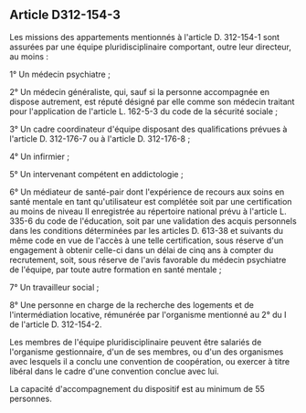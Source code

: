 ## Article D312-154-3

Les missions des appartements mentionnés à l'article D. 312-154-1 sont assurées par une équipe
pluridisciplinaire comportant, outre leur directeur, au moins :

1° Un médecin psychiatre ;

2° Un médecin généraliste, qui, sauf si la personne accompagnée en dispose autrement, est réputé désigné
par elle comme son médecin traitant pour l'application de l'article L. 162-5-3 du code de la sécurité sociale ;

3° Un cadre coordinateur d'équipe disposant des qualifications prévues à l'article D. 312-176-7 ou à l'article
D. 312-176-8 ;

4° Un infirmier ;

5° Un intervenant compétent en addictologie ;

6° Un médiateur de santé-pair dont l'expérience de recours aux soins en santé mentale en tant qu'utilisateur
est complétée soit par une certification au moins de niveau II enregistrée au répertoire national prévu à
l'article L. 335-6 du code de l'éducation, soit par une validation des acquis personnels dans les conditions
déterminées par les articles D. 613-38 et suivants du même code en vue de l'accès à une telle certification,
sous réserve d'un engagement à obtenir celle-ci dans un délai de cinq ans à compter du recrutement, soit,
sous réserve de l'avis favorable du médecin psychiatre de l'équipe, par toute autre formation en santé
mentale ;

7° Un travailleur social ;

8° Une personne en charge de la recherche des logements et de l'intermédiation locative, rémunérée par
l'organisme mentionné au 2° du I de l'article D. 312-154-2.


Les membres de l'équipe pluridisciplinaire peuvent être salariés de l'organisme gestionnaire, d'un de ses
membres, ou d'un des organismes avec lesquels il a conclu une convention de coopération, ou exercer à titre
libéral dans le cadre d'une convention conclue avec lui.

La capacité d'accompagnement du dispositif est au minimum de 55 personnes.

